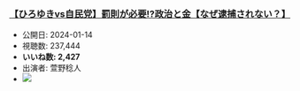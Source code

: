 ### [【ひろゆきvs自民党】罰則が必要!?政治と金【なぜ逮捕されない？】](https://www.youtube.com/watch?v=Mi_sfW6lH4E)
-   公開日: 2024-01-14
-   視聴数: 237,444
-   **いいね数: 2,427**
-   出演者: 萱野稔人
- [![](https://img.youtube.com/vi/Mi_sfW6lH4E/hqdefault.jpg)](https://www.youtube.com/watch?v=Mi_sfW6lH4E)
